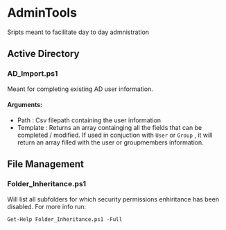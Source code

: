 # AdminTools
Sripts meant to facilitate day to day admnistration

## Active Directory

### AD_Import.ps1
Meant for completing existing AD user information.

#### Arguments:
- Path : Csv filepath containing the user information
- Template : Returns an array containging all the fields that can be completed / modified. If used in conjuction with `User` or `Group` , it will return an array filled with the user or groupmembers information.

## File Management

### Folder_Inheritance.ps1

Will list all subfolders for which security permissions enhiritance has been disabled.
For more info run:
```
Get-Help Folder_Inheritance.ps1 -Full
```